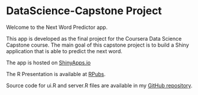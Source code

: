 # DataScience-Capstone Project

Welcome to the Next Word Predictor app.

This app is developed as the final project for the Coursera Data Science Capstone course. The main goal of this capstone project is to build a Shiny application that is able to predict the next word.

The app is hosted on [ShinyApps.io](https://dalalbhargav07.shinyapps.io/Predict_Next_Word/)

The R Presentation is available at [RPubs](http://rpubs.com/dalalbhargav07/capstone_project).

Source code for ui.R and server.R files are available in my [GitHub repository](hhttps://github.com/dalalbhargav07/DataScience-Capstone/).
